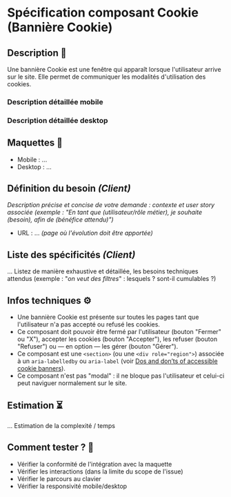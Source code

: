# Spécification composant Cookie (Bannière Cookie)

## Description 📝

Une bannière Cookie est une fenêtre qui apparaît lorsque l'utilisateur arrive sur le site. Elle permet de communiquer les modalités d'utilisation des cookies.

### Description détaillée mobile

### Description détaillée desktop

## Maquettes 📸

- Mobile : …
- Desktop : …

## Définition du besoin _(Client)_

_Description précise et concise de votre demande : contexte et user story associée (exemple : "En tant que (utilisateur/rôle métier), je souhaite (besoin), afin de (bénéfice attendu)")_

- URL : … _(page où l'évolution doit être apportée)_

## Liste des spécificités _(Client)_

… Listez de manière exhaustive et détaillée, les besoins techniques attendus (exemple : "_on veut des filtres_" : lesquels ? sont-il cumulables ?)

## Infos techniques ⚙️

- Une bannière Cookie est présente sur toutes les pages tant que l'utilisateur n'a pas accepté ou refusé les cookies.
- Ce composant doit pouvoir être fermé par l'utilisateur (bouton "Fermer" ou "X"), accepter les cookies (bouton "Accepter"), les refuser (bouton "Refuser") ou — en option — les gérer (bouton "Gérer").
- Ce composant est une `<section>` (ou une `<div role="region">`) associée à un `aria-labelledby` ou `aria-label` (voir [Dos and don’ts of accessible cookie banners](https://medium.com/@web-accessibility-education/dos-and-donts-of-accessible-cookie-banners-2c1a3102df2f)).
- Ce composant n'est pas "modal" : il ne bloque pas l'utilisateur et celui-ci peut naviguer normalement sur le site.

## Estimation ⏳

… Estimation de la complexité / temps

## Comment tester ? 🧪

- Vérifier la conformité de l'intégration avec la maquette
- Vérifier les interactions (dans la limite du scope de l'issue)
- Vérifier le parcours au clavier
- Vérifier la responsivité mobile/desktop
